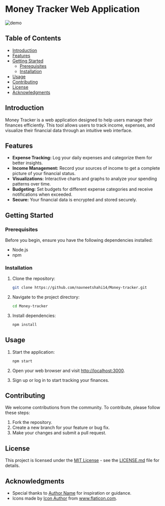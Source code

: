 # Money Tracker Web Application

![demo](https://github.com/navneetshahi14/Money-tracker/assets/138277449/1d1cfc46-9593-4101-81ba-5659e8ffe976)

## Table of Contents
- [Introduction](#introduction)
- [Features](#features)
- [Getting Started](#getting-started)
  - [Prerequisites](#prerequisites)
  - [Installation](#installation)
- [Usage](#usage)
- [Contributing](#contributing)
- [License](#license)
- [Acknowledgments](#acknowledgments)

## Introduction

Money Tracker is a web application designed to help users manage their finances efficiently. This tool allows users to track income, expenses, and visualize their financial data through an intuitive web interface.

## Features

- **Expense Tracking:** Log your daily expenses and categorize them for better insights.
- **Income Management:** Record your sources of income to get a complete picture of your financial status.
- **Visualizations:** Interactive charts and graphs to analyze your spending patterns over time.
- **Budgeting:** Set budgets for different expense categories and receive notifications when exceeded.
- **Secure:** Your financial data is encrypted and stored securely.

## Getting Started

### Prerequisites

Before you begin, ensure you have the following dependencies installed:

- Node.js
- npm

### Installation

1. Clone the repository:

    ```bash
    git clone https://github.com/navneetshahi14/Money-tracker.git
    ```

2. Navigate to the project directory:

    ```bash
    cd Money-tracker
    ```

3. Install dependencies:

    ```bash
    npm install
    ```

## Usage

1. Start the application:

    ```bash
    npm start
    ```

2. Open your web browser and visit [http://localhost:3000](http://localhost:3000).

3. Sign up or log in to start tracking your finances.

## Contributing

We welcome contributions from the community. To contribute, please follow these steps:

1. Fork the repository.
2. Create a new branch for your feature or bug fix.
3. Make your changes and submit a pull request.

## License

This project is licensed under the [MIT License](LICENSE.md) - see the [LICENSE.md](LICENSE.md) file for details.

## Acknowledgments

- Special thanks to [Author Name](link-to-author-profile) for inspiration or guidance.
- Icons made by [Icon Author](link-to-icon-author-profile) from www.flaticon.com.

